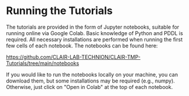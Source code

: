 # Running the Tutorials
The tutorials are provided in the form of Jupyter notebooks, suitable for running online via Google Colab. Basic knowledge of Python and PDDL is required.
All necessary installations are performed when running the first few cells of each notebook.
The notebooks can be found here:

https://github.com/CLAIR-LAB-TECHNION/CLAIR-TMP-Tutorials/tree/main/notebooks

If you would like to run the notebooks locally on your machine, you can download them, but some installations may be required (e.g., numpy).
Otherwise, just click on "Open in Colab" at the top of each notebook.

